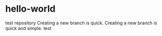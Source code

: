 # hello-world
test repository
Creating a new branch is quick.
Creating a new branch is quick and simple.
test
